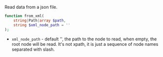 Read data from a json file.

```php
function from_xml(
    string|Path|array $path,
    string $xml_node_path = ''
);
```

* `xml_node_path` - default '', the path to the node to read, when empty, the root node will be read. It's not xpath, it is just a sequence of node names separated with slash.